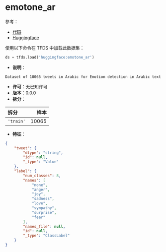 # emotone_ar

参考：

- [代码](https://github.com/huggingface/datasets/blob/master/datasets/emotone_ar)
- [Huggingface](https://huggingface.co/datasets/emotone_ar)

使用以下命令在 TFDS 中加载此数据集：

```python
ds = tfds.load('huggingface:emotone_ar')
```

- **说明**：

```
Dataset of 10065 tweets in Arabic for Emotion detection in Arabic text
```

- **许可**：无已知许可
- **版本**：0.0.0
- **拆分**：

拆分 | 样本
:-- | --:
`'train'` | 10065

- **特征**：

```json
{
    "tweet": {
        "dtype": "string",
        "id": null,
        "_type": "Value"
    },
    "label": {
        "num_classes": 8,
        "names": [
            "none",
            "anger",
            "joy",
            "sadness",
            "love",
            "sympathy",
            "surprise",
            "fear"
        ],
        "names_file": null,
        "id": null,
        "_type": "ClassLabel"
    }
}
```
